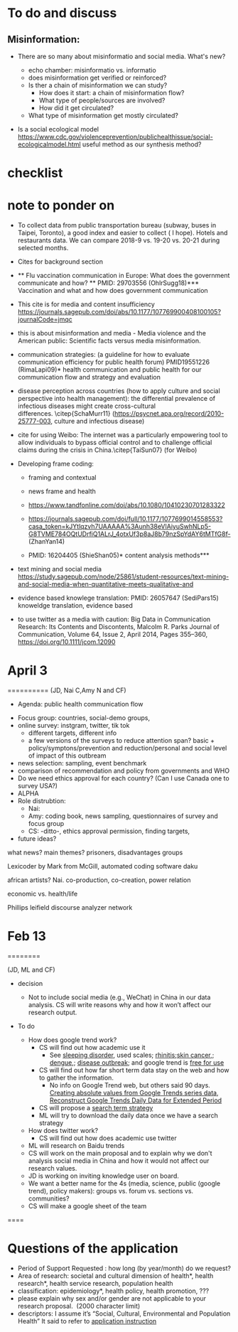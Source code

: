 
# To do and discuss

## Misinformation:

-  There are so many about misinformatio and social media. What's new?
	- echo chamber:  misinformatio vs. informatio
	- does misinformation get verified or reinforced?
	- Is ther a chain of misinformation we can study? 
		- How does it start:  a chain of misinformation flow?
		- What type of people/sources are involved?
		- How did it get circulated?
	- What type of misinformation get mostly circulated?
	
- Is a social ecological model https://www.cdc.gov/violenceprevention/publichealthissue/social-ecologicalmodel.html useful method as our synthesis method?

# checklist

# note to ponder on
- To collect data from public transportation bureau (subway, buses in Taipei, Toronto), a good index and easier to collect ( I hope). Hotels and restaurants data.  We can compare 2018-9 vs. 19-20 vs. 20-21 during selected months.

- Cites for background section

- ** Flu vaccination communication in Europe: What does the government communicate and how?  ** PMID: 29703556 (OhlrSugg18)*** Vaccination and what and how does government communication

- This cite is for media and content insufficiency
https://journals.sagepub.com/doi/abs/10.1177/107769900408100105?journalCode=jmqc

- this is about misinformation and media - Media violence and the American public: Scientific facts versus media misinformation.
- communication strategies: (a guideline for how to evaluate communication efficiency for public health forum) PMID19551226 (RimaLapi09)* health communication and public health for our communication flow and strategy and evaluation

- disease perception across countries (how to apply culture and social perspective into health management):
the differential prevalence of infectious diseases might create cross-cultural differences. \citep{SchaMurr11} (https://psycnet.apa.org/record/2010-25777-003, culture and infectious disease)

-  cite for using Weibo: The internet was a particularly empowering tool to allow individuals to bypass official control and to challenge official claims during the crisis in China.\citep{TaiSun07} (for Weibo)

- Developing frame coding:

	- framing and contextual

	- news frame and health
  	
	- https://www.tandfonline.com/doi/abs/10.1080/10410230701283322
 
 	- https://journals.sagepub.com/doi/full/10.1177/1077699014558553?casa_token=kJYtlqzvh7UAAAAA%3Aunh38eVlAiyuSwhNLp5-G8TVME784OQtUDrfiQ1ALrJ_4otxUf3p8aJ8b79nzSpYdAY6tMTfG8f- (ZhanYan14)
 	 
	 - PMID: 16204405 (ShieShan05)* content analysis methods***

- text mining and social media https://study.sagepub.com/node/25861/student-resources/text-mining-and-social-media-when-quantitative-meets-qualitative-and

- evidence based knowlege translation: PMID: 26057647 (SediPars15) knoweldge translation, evidence based
- to use twitter as a media with caution:
Big Data in Communication Research: Its Contents and Discontents, Malcolm R. Parks
Journal of Communication, Volume 64, Issue 2, April 2014, Pages 355–360, https://doi.org/10.1111/jcom.12090


# April 3
==========
(JD, Nai C,Amy N and CF)


* Agenda: public health communication flow

- Focus group:  countries, social-demo groups, 
- online survey:  instgram, twitter, tik tok 
	- different targets, different info
	- a few versions of the surveys to reduce attention span?  basic + policy/symptons/prevention and reduction/personal and social level of impact of this outbream
- news selection:  sampling, event benchmark
- comparison of recommendation and policy from governments and WHO
- Do we need ethics approval for each country? (Can I use Canada one to survey USA?)
-  ALPHA 
- Role distrubtion:
	- Nai:
	- Amy: coding book, news sampling, questionnaires of survey and focus group
	- CS:  -ditto-, ethics approval permission, finding targets,
- future ideas?

what news?  main themes?
prisoners, disadvantages groups

Lexicoder  by Mark from McGill, automated  coding software daku

african artists?  Nai.  co-production, co-creation, power relation

economic vs. health/life

Phillips leifield discourse analyzer network
	

# Feb 13
========

(JD, ML and CF)

- decision
	* Not to include social media (e.g., WeChat)	 in China in our data analysis.  CS will write reasons why and how it won’t affect our research output.

- To do
	* How does google trend work?  
		- CS will find out how academic use it
			-  See [sleeping disorder](https://www.ncbi.nlm.nih.gov/pmc/articles/PMC6970122/#!po=5.55556), used scales; [rhinitis](https://onlinelibrary.wiley.com/doi/full/10.1111/all.13137);[skin cancer](https://www.ncbi.nlm.nih.gov/pmc/articles/PMC5956155/),; [dengue](https://www.ncbi.nlm.nih.gov/pubmed/31154985),; [disease outbreak](https://www.ncbi.nlm.nih.gov/pubmed/30443418); and google trend is [free for use](https://policies.google.com/terms?hl=en-US )
		- CS will find out how far short term data stay on the web and how to gather the information.
			- No info on Google Trend web, but others said 90 days. [Creating absolute values from Google Trends series data](https://www.reddit.com/r/statistics/comments/8x2zc8/creating_absolute_values_from_google_trends/), [Reconstruct Google Trends Daily Data for Extended Period
](https://towardsdatascience.com/reconstruct-google-trends-daily-data-for-extended-period-75b6ca1d3420) 
		- CS will propose a [search term strategy](https://havecamerawilltravel.com/photographer/google-trends-choose-keyword-search-terms/) 
		- ML will try to download the daily data once we have a search strategy
	* How does twitter work?  
		- CS will find out how does academic use twitter
	* ML will research on Baidu trends
	* CS will work on the main proposal and to explain why we don't analysis social media in China and how it would not affect our research values.
	* JD is working on inviting knowledge user on board.
	* We want a better name for the 4s (media, science, public (google trend), policy makers):  groups vs. forum vs. sections vs. communities? 
	* CS will make a google sheet of the team

====
# Questions of the application
- Period of Support Requested :  how long (by year/month) do we request?
- Area of research:  societal and cultural dimension of health*, health research*, health service research, population health
- classification: epidemiology*, health policy, health promotion, ???
- please explain why sex and/or gender are not applicable to your research proposal. 
(2000 character limit) 
- descriptors:  I assume it’s “Social, Cultural, Environmental and Population Health” It said to refer to [application instruction](https://www.researchnet-recherchenet.ca/rnr16/vwOpprtntyDtls.do?prog=3248#evaluation)


